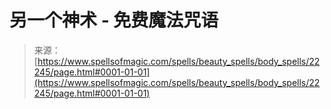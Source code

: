 <!--yml

category: 未分类

date: 2024-06-12 19:06:23

-->

# 另一个神术 - 免费魔法咒语

> 来源：[https://www.spellsofmagic.com/spells/beauty_spells/body_spells/22245/page.html#0001-01-01](https://www.spellsofmagic.com/spells/beauty_spells/body_spells/22245/page.html#0001-01-01)
